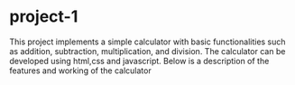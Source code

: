 # project-1
This project implements a simple calculator with basic functionalities such as addition, subtraction, multiplication, and division. The calculator can be developed using html,css and javascript. Below is a description of the features and working of the calculator
